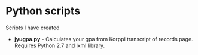 # Python scripts

Scripts I have created

* **jyugpa.py** - Calculates your gpa from Korppi transcript of records page. Requires Python 2.7 and lxml library.